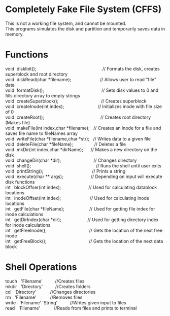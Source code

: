 Completely Fake File System (CFFS)
==================================
This is not a working file system, and cannot be mounted.\
This programs simulates the disk and partition and temporarily saves
data in memory.

# Functions

void  diskInit();                                                     // Formats the disk, creates superblock and root directory\
void  diskRead(char *filename);                       // Allows user to read "file" data\
void  formatDisk();                                              // Sets disk values to 0 and fills directory array to empty strings\
void  createSuperblock();                                  // Creates superblock\
void  createInode(int index);                           // Initializes inode with file size of 0\
void  createRoot();                                             // Creates root directory (Makes file)\
void  makeFile(int index,char *filename);   // Creates an inode for a file and saves file name to fileNames array\
void  writeFile(char *filename,char *str);   // Writes data to a given file\
void  deleteFile(char *fileName);                 // Deletes a file\
void  mkDir(int index,char *dirName);      // Makes a new directory on the disk\
void  changeDir(char *dir);                          // Changes directory\
void  shell();                                                    // Runs the shell until user exits\
void  printString();                                       // Prints a string\
void  execute(char ** args);                      // Depending on input will execute disk functions\
int   blockOffser(int index);                      // Used for calculating datablock locations\
int   inodeOffset(int index);                       // Used for calculating inode locations\
int   getFile(char *fileName);                    // Used for getting file index for inode calculations\
int   getDirIndex(char *dir);                     // Used for getting directory index for inode calculations\
int   getFreeInode();                                  // Gets the location of the next free inode\
int   getFreeBlock();                                  // Gets the location of the next data block

# Shell Operations
touch &nbsp; 'Filename'&nbsp; &nbsp; &nbsp; &nbsp; &nbsp;                 //Creates files\
mkdir &nbsp; 'Directory'&nbsp; &nbsp; &nbsp; &nbsp; &nbsp;                //Creates folders\
cd &nbsp;    'Directory'&nbsp; &nbsp; &nbsp; &nbsp; &nbsp;&nbsp;                //Changes directories\
rm &nbsp;    'Filename'&nbsp; &nbsp; &nbsp; &nbsp; &nbsp;&nbsp;                 //Removes files\
write &nbsp; 'Filename' 'String'&nbsp; &nbsp; &nbsp; &nbsp; &nbsp;        //Writes given input to files\
read &nbsp;  'Filename' &nbsp; &nbsp; &nbsp; &nbsp; &nbsp;                //Reads from files and prints to terminal
